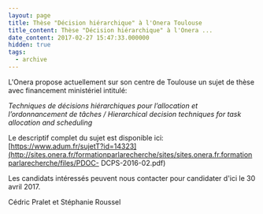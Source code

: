```yaml
---
layout: page
title: Thèse "Décision hiérarchique" à l'Onera Toulouse
title_content: Thèse "Décision hiérarchique" à l'Onera ...
date_content: 2017-02-27 15:47:33.000000
hidden: true
tags:
  - archive
---
```

L'Onera propose actuellement sur son centre de Toulouse un sujet de thèse avec
financement ministériel intitulé:  
  
 _Techniques de décisions hiérarchiques pour l’allocation et l’ordonnancement
de tâches /_ _Hierarchical decision techniques for task allocation and
scheduling_  
  
Le descriptif complet du sujet est disponible ici:
[https://www.adum.fr/sujetT?id=14323](http://sites.onera.fr/formationparlarecherche/sites/sites.onera.fr.formationparlarecherche/files/PDOC-
DCPS-2016-02.pdf)  
  
Les candidats intéressés peuvent nous contacter pour candidater d'ici le 30
avril 2017.  
  





Cédric Pralet et Stéphanie Roussel

